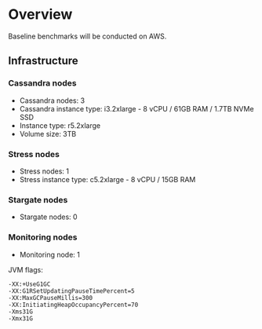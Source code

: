 # Overview

Baseline benchmarks will be conducted on AWS.

## Infrastructure

### Cassandra nodes
* Cassandra nodes: 3
* Cassandra instance type: i3.2xlarge - 8 vCPU / 61GB RAM / 1.7TB NVMe SSD
* Instance type: r5.2xlarge
* Volume size: 3TB

### Stress nodes
* Stress nodes: 1
* Stress instance type: c5.2xlarge - 8 vCPU / 15GB RAM

### Stargate nodes
* Stargate nodes: 0

### Monitoring nodes
* Monitoring node: 1

JVM flags:

    -XX:+UseG1GC
    -XX:G1RSetUpdatingPauseTimePercent=5
    -XX:MaxGCPauseMillis=300
    -XX:InitiatingHeapOccupancyPercent=70
    -Xms31G
    -Xmx31G
